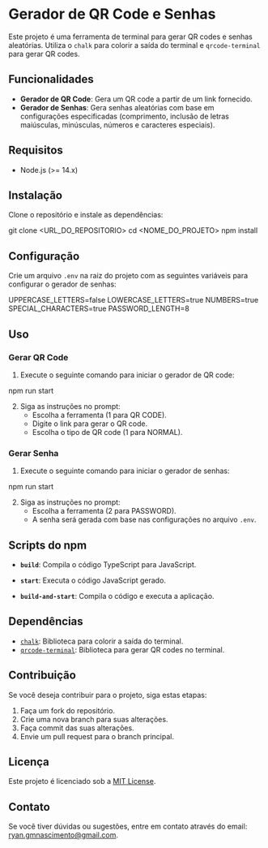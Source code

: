 # Gerador de QR Code e Senhas

Este projeto é uma ferramenta de terminal para gerar QR codes e senhas aleatórias. Utiliza o `chalk` para colorir a saída do terminal e `qrcode-terminal` para gerar QR codes.

## Funcionalidades

- **Gerador de QR Code**: Gera um QR code a partir de um link fornecido.
- **Gerador de Senhas**: Gera senhas aleatórias com base em configurações especificadas (comprimento, inclusão de letras maiúsculas, minúsculas, números e caracteres especiais).

## Requisitos

- Node.js (>= 14.x)

## Instalação

Clone o repositório e instale as dependências:

git clone <URL_DO_REPOSITORIO>
cd <NOME_DO_PROJETO>
npm install


## Configuração

Crie um arquivo `.env` na raiz do projeto com as seguintes variáveis para configurar o gerador de senhas:

UPPERCASE_LETTERS=false
LOWERCASE_LETTERS=true
NUMBERS=true
SPECIAL_CHARACTERS=true
PASSWORD_LENGTH=8


## Uso

### Gerar QR Code

1. Execute o seguinte comando para iniciar o gerador de QR code:

npm run start


2. Siga as instruções no prompt:
   - Escolha a ferramenta (1 para QR CODE).
   - Digite o link para gerar o QR code.
   - Escolha o tipo de QR code (1 para NORMAL).

### Gerar Senha

1. Execute o seguinte comando para iniciar o gerador de senhas:

npm run start


2. Siga as instruções no prompt:
   - Escolha a ferramenta (2 para PASSWORD).
   - A senha será gerada com base nas configurações no arquivo `.env`.

## Scripts do npm

- **`build`**: Compila o código TypeScript para JavaScript.


- **`start`**: Executa o código JavaScript gerado.


- **`build-and-start`**: Compila o código e executa a aplicação.


## Dependências

- [`chalk`](https://www.npmjs.com/package/chalk): Biblioteca para colorir a saída do terminal.
- [`qrcode-terminal`](https://www.npmjs.com/package/qrcode-terminal): Biblioteca para gerar QR codes no terminal.

## Contribuição

Se você deseja contribuir para o projeto, siga estas etapas:

1. Faça um fork do repositório.
2. Crie uma nova branch para suas alterações.
3. Faça commit das suas alterações.
4. Envie um pull request para o branch principal.

## Licença

Este projeto é licenciado sob a [MIT License](LICENSE).

## Contato

Se você tiver dúvidas ou sugestões, entre em contato através do email: ryan.gmnascimento@gmail.com.
